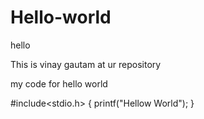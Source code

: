 # Hello-world
hello



This is vinay gautam at ur repository

my code for hello world

#include<stdio.h>
{
printf("Hellow World");
}
